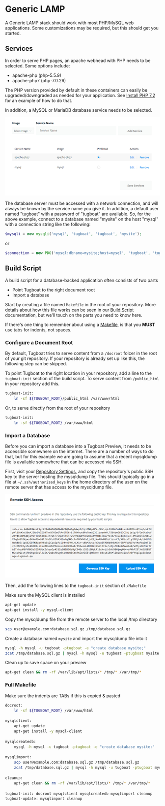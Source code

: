 # Generic LAMP

A Generic LAMP stack should work with most PHP/MySQL web applications. Some
customizations may be required, but this should get you started.

## Services

In order to serve PHP pages, an apache webhead with PHP needs to be selected.
Some options include:

* apache-php (php-5.5.9)
* apache-php7 (php-7.0.26)

The PHP version provided by default in these containers can easily be
upgraded/downgraded as needed for your application. See [Install PHP
7.2](../build-script/install_php72.md) for an example of how to do that.

In addition, a MySQL or MariaDB database service needs to be selected.

![Generic LAMP: Services](_images/lamp-services.png)

The database server must be accessed with a network connection, and will always
be known by the service name you give it. In addition, a default user named
"tugboat" with a password of "tugboat" are available. So, for the above example,
connect to a database named "mysite" on the host "mysql" with a connection
string like the following:

```php
$mysqli = new mysqli('mysql', 'tugboat', 'tugboat', 'mysite');
```

or

```php
$connection = new PDO('mysql:dbname=mysite;host=mysql', 'tugboat', 'tugboat');
```

## Build Script

A build script for a database-backed application often consists of two parts

* Point Tugboat to the right document root
* Import a database

Start by creating a file named `Makefile` in the root of your repository. More
details about how this file works can be seen in our [Build
Script](../build-script/index.md) documentation, but we'll touch on the parts
you need to know here.

If there's one thing to remember about using a
[Makefile](https://www.gnu.org/software/make/), is that you **MUST** use tabs
for indents, not spaces.

### Configure a Document Root

By default, Tugboat tries to serve content from a `/docroot` folcer in the root
of your git repository. If your repository is already set up like this, the
following step can be skipped.

To point Tugboat to the right location in your repository, add a line to the
`tugboat-init` section of the build script. To serve content from `/public_html`
in your repository add this.


```sh
tugboat-init:
    ln -sf ${TUGBOAT_ROOT}/public_html /var/www/html
```

Or, to serve directly from the root of your repository

```sh
tugboat-init:
    ln -sf ${TUGBOAT_ROOT} /var/www/html
```

### Import a Database

Before you can import a database into a Tugboat Preview, it needs to be
accessible somewhere on the internet. There are a number of ways to do that, but
for this example we are going to assume that a recent mysqldump file is
available somewhere that can be accessed via SSH.

First, visit your [Repository
Settings](../tugboat-dashboard/repository/dashboard/index.md), and copy the
repository's public SSH key to the server hosting the mysqldump file. This
should typically go in a file at `~/.ssh/authorized_keys` in the home directory
of the user on the remote server that has access to the mysqldump file.

![Repository Public SSH Key](_images/repo-public-key.png)

Then, add the following lines to the `tugboat-init` section of `/Makefile`

Make sure the MySQL client is installed

```sh
apt-get update
apt-get install -y mysql-client
```

Copy the mysqldump file from the remote server to the local /tmp directory

```sh
scp user@example.com:database.sql.gz /tmp/database.sql.gz
```

Create a database named `mysite` and import the mysqldump file into it

```sh
mysql -h mysql -u tugboat -ptugboat -e "create database mysite;"
zcat /tmp/database.sql.gz | mysql -h mysql -u tugboat -ptugboat mysite
```

Clean up to save space on your preview

```sh
apt-get clean && rm -rf /var/lib/apt/lists/* /tmp/* /var/tmp/*
```

### Full Makefile

Make sure the indents are TABs if this is copied & pasted


```sh
docroot:
    ln -sf ${TUGBOAT_ROOT} /var/www/html

mysqlclient:
    apt-get update
    apt-get install -y mysql-client

mysqlcreatedb:
    mysql -h mysql -u tugboat -ptugboat -e "create database mysite:"

mysqlimport:
    scp user@example.com:database.sql.gz /tmp/database.sql.gz
    zcat /tmp/database.sql.gz | mysql -h mysql -u tugboat -ptugboat mysite

cleanup:
    apt-get clean && rm -rf /var/lib/apt/lists/* /tmp/* /var/tmp/*

tugboat-init: docroot mysqlclient mysqlcreatedb mysqlimport cleanup
tugboat-update: mysqlimport cleanup
```
